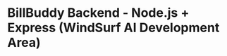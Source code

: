# BillBuddy Backend - Node.js + Express (WindSurf AI Development Area)

<!-- CI/CD trigger for coverage test -->
